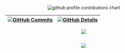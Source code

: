 


<p align="center" >
	<picture>
	  <source media="(prefers-color-scheme: dark)"  srcset="https://raw.githubusercontent.com/<euaday>/<euaday>/output-3d-contrib/night.svg" />
	  <source media="(prefers-color-scheme: light)" srcset="https://raw.githubusercontent.com/<euaday>/<euaday>/output-3d-contrib/day.svg" />
	  <img alt="github profile contributions chart"    src="https://raw.githubusercontent.com/<euaday>/<euaday>/output-3d-contrib/day.svg" />
	</picture>
</p>
  

  
 | [![GitHub Commits](http://github-profile-summary-cards.vercel.app/api/cards/productive-time?username=euaday&theme=dracula&utcOffset=-3)](https://github.com/vn7n24fzkq/github-profile-summary-cards) | [![GitHub Details](http://github-profile-summary-cards.vercel.app/api/cards/profile-details?username=euaday&theme=dracula)](https://github.com/vn7n24fzkq/github-profile-summary-cards) |  
 | ----------- | ----------- |


 
  <div align="center" >
<a href="https://skillicons.dev"   >
  <img src="https://skillicons.dev/icons?i=git,vscode,javascript,typescript,css,html,react,tailwind,nodejs,github,bootstrap,discord,linkedin,instagram" />
</a>
  <br/>

  </div>

 
##
   <div align="center" >
     <img src="https://github-profile-trophy.vercel.app/?username=euaday&row=1&column=6&theme=dracula&margin-w=15&margin-h=15"/>
  </div>
  
 






 
  
  

  



